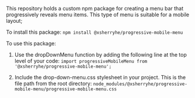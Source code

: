 This repository holds a custom npm package for creating a menu bar that progressively reveals menu items. This type of menu is suitable for a mobile layout;

To install this package:
`npm install @xsherryhe/progressive-mobile-menu`

To use this package:
1) Use the dropDownMenu function by adding the following line at the top level of your code:
  `import progressiveMobileMenu from '@xsherryhe/progressive-mobile-menu';`

2) Include the drop-down-menu.css stylesheet in your project. This is the file path from the root directory:
  `node_modules/@xsherryhe/progressive-mobile-menu/progressive-mobile-menu.css`
